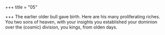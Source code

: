 +++
title = "05"

+++
The earlier older bull gave birth. Here are his many proliferating riches. You two sons of heaven, with your insights you established your
dominion over the (cosmic) division, you kings, from olden days.